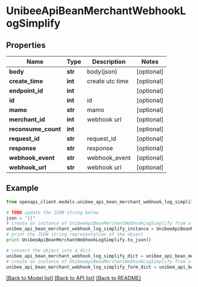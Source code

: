 # UnibeeApiBeanMerchantWebhookLogSimplify


## Properties

Name | Type | Description | Notes
------------ | ------------- | ------------- | -------------
**body** | **str** | body(json) | [optional] 
**create_time** | **int** | create utc time | [optional] 
**endpoint_id** | **int** |  | [optional] 
**id** | **int** | id | [optional] 
**mamo** | **str** | mamo | [optional] 
**merchant_id** | **int** | webhook url | [optional] 
**reconsume_count** | **int** |  | [optional] 
**request_id** | **str** | request_id | [optional] 
**response** | **str** | response | [optional] 
**webhook_event** | **str** | webhook_event | [optional] 
**webhook_url** | **str** | webhook url | [optional] 

## Example

```python
from openapi_client.models.unibee_api_bean_merchant_webhook_log_simplify import UnibeeApiBeanMerchantWebhookLogSimplify

# TODO update the JSON string below
json = "{}"
# create an instance of UnibeeApiBeanMerchantWebhookLogSimplify from a JSON string
unibee_api_bean_merchant_webhook_log_simplify_instance = UnibeeApiBeanMerchantWebhookLogSimplify.from_json(json)
# print the JSON string representation of the object
print UnibeeApiBeanMerchantWebhookLogSimplify.to_json()

# convert the object into a dict
unibee_api_bean_merchant_webhook_log_simplify_dict = unibee_api_bean_merchant_webhook_log_simplify_instance.to_dict()
# create an instance of UnibeeApiBeanMerchantWebhookLogSimplify from a dict
unibee_api_bean_merchant_webhook_log_simplify_form_dict = unibee_api_bean_merchant_webhook_log_simplify.from_dict(unibee_api_bean_merchant_webhook_log_simplify_dict)
```
[[Back to Model list]](../README.md#documentation-for-models) [[Back to API list]](../README.md#documentation-for-api-endpoints) [[Back to README]](../README.md)


